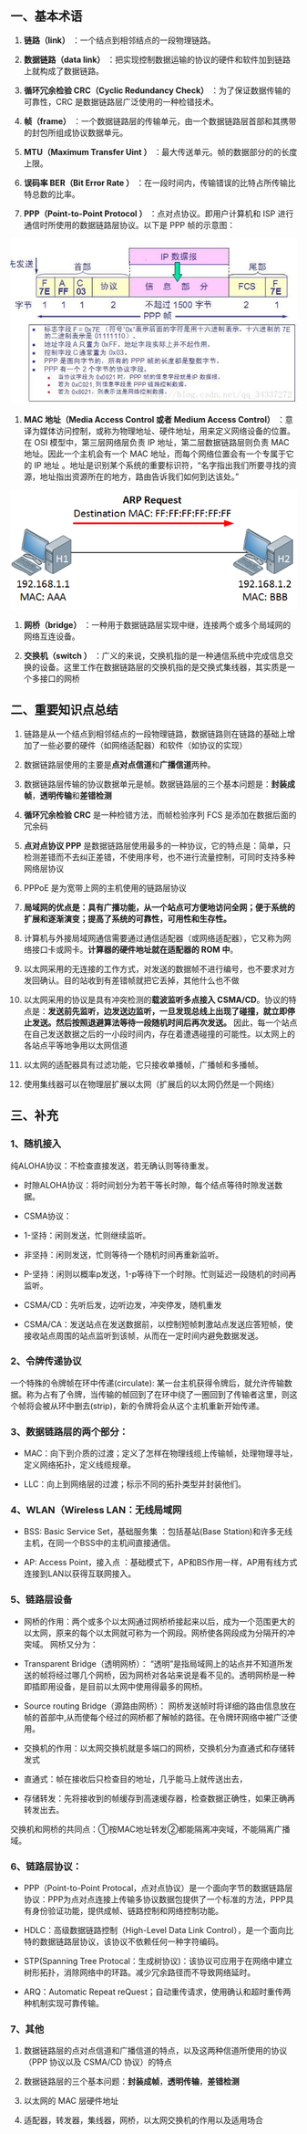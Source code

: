 ## 一、基本术语

1. **链路（link）** ：一个结点到相邻结点的一段物理链路。

1. **数据链路（data link）** ：把实现控制数据运输的协议的硬件和软件加到链路上就构成了数据链路。

1. **循环冗余检验 CRC（Cyclic Redundancy Check）** ：为了保证数据传输的可靠性，CRC 是数据链路层广泛使用的一种检错技术。

1. **帧（frame）** ：一个数据链路层的传输单元，由一个数据链路层首部和其携带的封包所组成协议数据单元。

1. **MTU（Maximum Transfer Uint ）** ：最大传送单元。帧的数据部分的的长度上限。

1. **误码率 BER（Bit Error Rate ）** ：在一段时间内，传输错误的比特占所传输比特总数的比率。

1. **PPP（Point-to-Point Protocol ）** ：点对点协议。即用户计算机和 ISP 进行通信时所使用的数据链路层协议。以下是 PPP 帧的示意图：

![img](./assets/1671786442016-badd9ab4-16ee-4c6c-a03e-f3ff608e1d2d.png)



1. **MAC 地址（Media Access Control 或者 Medium Access Control）** ：意译为媒体访问控制，或称为物理地址、硬件地址，用来定义网络设备的位置。在 OSI 模型中，第三层网络层负责 IP 地址，第二层数据链路层则负责 MAC 地址。因此一个主机会有一个 MAC 地址，而每个网络位置会有一个专属于它的 IP 地址 。地址是识别某个系统的重要标识符，“名字指出我们所要寻找的资源，地址指出资源所在的地方，路由告诉我们如何到达该处。”



![img](./assets/1671786446932-0cdd934f-50c3-4bf2-9c4a-9e71a5ae6da0.png)



1. **网桥（bridge）** ：一种用于数据链路层实现中继，连接两个或多个局域网的网络互连设备。

1. **交换机（switch ）** ：广义的来说，交换机指的是一种通信系统中完成信息交换的设备。这里工作在数据链路层的交换机指的是交换式集线器，其实质是一个多接口的网桥

## 二、重要知识点总结

1. 链路是从一个结点到相邻结点的一段物理链路，数据链路则在链路的基础上增加了一些必要的硬件（如网络适配器）和软件（如协议的实现）

1. 数据链路层使用的主要是**点对点信道**和**广播信道**两种。

1. 数据链路层传输的协议数据单元是帧。数据链路层的三个基本问题是：**封装成帧**，**透明传输**和**差错检测**

1. **循环冗余检验 CRC** 是一种检错方法，而帧检验序列 FCS 是添加在数据后面的冗余码

1. **点对点协议 PPP** 是数据链路层使用最多的一种协议，它的特点是：简单，只检测差错而不去纠正差错，不使用序号，也不进行流量控制，可同时支持多种网络层协议

1. PPPoE 是为宽带上网的主机使用的链路层协议

1. **局域网的优点是：具有广播功能，从一个站点可方便地访问全网；便于系统的扩展和逐渐演变；提高了系统的可靠性，可用性和生存性。**

1. 计算机与外接局域网通信需要通过通信适配器（或网络适配器），它又称为网络接口卡或网卡。**计算器的硬件地址就在适配器的 ROM 中**。

1. 以太网采用的无连接的工作方式，对发送的数据帧不进行编号，也不要求对方发回确认。目的站收到有差错帧就把它丢掉，其他什么也不做

1. 以太网采用的协议是具有冲突检测的**载波监听多点接入 CSMA/CD**。协议的特点是：**发送前先监听，边发送边监听，一旦发现总线上出现了碰撞，就立即停止发送。然后按照退避算法等待一段随机时间后再次发送。** 因此，每一个站点在自己发送数据之后的一小段时间内，存在着遭遇碰撞的可能性。以太网上的各站点平等地争用以太网信道

1. 以太网的适配器具有过滤功能，它只接收单播帧，广播帧和多播帧。

1. 使用集线器可以在物理层扩展以太网（扩展后的以太网仍然是一个网络）

## 三、补充

### 1、随机接入

纯ALOHA协议：不检查直接发送，若无确认则等待重发。

- 时隙ALOHA协议：将时间划分为若干等长时隙，每个结点等待时隙发送数据。

- CSMA协议： 

- 1-坚持：闲则发送，忙则继续监听。

- 非坚持：闲则发送，忙则等待一个随机时间再重新监听。

- P-坚持：闲则以概率p发送，1-p等待下一个时隙。忙则延迟一段随机的时间再监听。

- CSMA/CD：先听后发，边听边发，冲突停发，随机重发

- CSMA/CA：发送站点在发送数据前，以控制短帧刺激站点发送应答短帧，使接收站点周围的站点监听到该帧，从而在一定时间内避免数据发送。

### 2、令牌传递协议

一个特殊的令牌帧在环中传递(circulate):
某一台主机获得令牌后，就允许传输数据。称为占有了令牌，当传输的帧回到了在环中绕了一圈回到了传输者这里，则这个帧将会被从环中删去(strip)，新的令牌将会从这个主机重新开始传递。

### 3、数据链路层的两个部分：

- MAC：向下到介质的过渡；定义了怎样在物理线缆上传输帧，处理物理寻址，定义网络拓扑，定义线缆规章。

- LLC：向上到网络层的过渡；标示不同的拓扑类型并封装他们。

### 4、WLAN（Wireless LAN：无线局域网

- BSS: Basic Service Set，基础服务集 ：包括基站(Base Station)和许多无线主机，在同一个BSS中的主机间直接通信。

- AP: Access Point，接入点 ：基础模式下，AP和BS作用一样，AP用有线方式连接到LAN以获得互联网接入。

### 5、链路层设备

- 网桥的作用：两个或多个以太网通过网桥桥接起来以后，成为一个范围更大的以太网，原来的每个以太网就可称为一个网段。网桥使各网段成为分隔开的冲突域。
  网桥又分为：

- Transparent Bridge（透明网桥）：
  “透明”是指局域网上的站点并不知道所发送的帧将经过哪几个网桥，因为网桥对各站来说是看不见的。透明网桥是一种即插即用设备，是目前以太网中使用得最多的网桥。

- Source routing Bridge（源路由网桥）：
  网桥发送帧时将详细的路由信息放在帧的首部中,从而使每个经过的网桥都了解帧的路径。在令牌环网络中被广泛使用。

- 交换机的作用：以太网交换机就是多端口的网桥，交换机分为直通式和存储转发式 

- 直通式：帧在接收后只检查目的地址，几乎能马上就传送出去，

- 存储转发：先将接收到的帧缓存到高速缓存器，检查数据正确性，如果正确再转发出去。

交换机和网桥的共同点：①按MAC地址转发②都能隔离冲突域，不能隔离广播域。

### 6、链路层协议：

- PPP（Point-to-Point Protocal，点对点协议）是一个面向字节的数据链路层协议：PPP为点对点连接上传输多协议数据包提供了一个标准的方法，PPP具有身份验证功能，提供成帧、链路控制和网络控制功能。

- HDLC：高级数据链路控制（High-Level Data Link Control），是一个面向比特的数据链路层协议，该协议不依赖任何一种字符编码。

- STP(Spanning Tree Protocal：生成树协议)：该协议可应用于在网络中建立树形拓扑，消除网络中的环路。减少冗余路径而不导致网络延时。

- ARQ：Automatic Repeat reQuest；自动重传请求，使用确认和超时重传两种机制实现可靠传输。

### 7、其他

1. 数据链路层的点对点信道和广播信道的特点，以及这两种信道所使用的协议（PPP 协议以及 CSMA/CD 协议）的特点

1. 数据链路层的三个基本问题：**封装成帧**，**透明传输**，**差错检测**

1. 以太网的 MAC 层硬件地址

1. 适配器，转发器，集线器，网桥，以太网交换机的作用以及适用场合